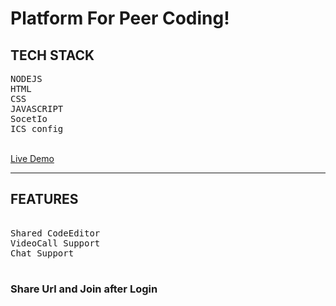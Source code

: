 # Platform For Peer Coding!

## TECH STACK
<pre>
NODEJS
HTML
CSS
JAVASCRIPT
SocetIo
ICS config
</pre>


<br>
<a href="https://pure-badlands-65740.herokuapp.com/">Live Demo</a>
<hr>

## FEATURES
<pre>

Shared CodeEditor
VideoCall Support
Chat Support
  </pre>


### Share Url and Join after Login
